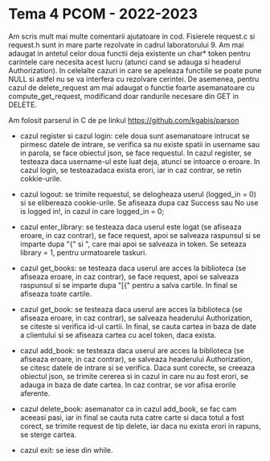 # Tema 4 PCOM - 2022-2023


Am scris mult mai multe comentarii ajutatoare in cod. Fisierele request.c si request.h sunt
in mare parte rezolvate in cadrul laboratorului 9. Am mai adaugat in antetul celor doua functii
deja existente un char* token pentru carintele care necesita acest lucru (atunci cand se adauga
si headerul Authorization). In celelalte cazuri in care se apeleaza functiile se poate pune NULL 
si astfel nu se va interfera cu rezolvare cerintei. De asemenea, pentru cazul de delete_request
am mai adaugat o functie foarte asemanatoare cu compute_get_request, modificand doar randurile
necesare din GET in DELETE.

Am folosit parserul in C de pe linkul https://github.com/kgabis/parson

- cazul register si cazul login: cele doua sunt asemanatoare intrucat se pirmesc datele de intrare,
se verifica sa nu existe spatii in username sau in parola, se face obiectul json, se face requestul.
In cazul register, se testeaza daca username-ul este luat deja, atunci se intoarce o eroare.
In cazul login, se testeazadaca exista erori, iar in caz contrar, se retin cokkie-urile.

- cazul logout: se trimite requestul, se delogheaza userul (logged_in = 0) si se elibereaza 
cookie-urile. Se afiseaza dupa caz Success sau No use is logged in!, in cazul in care logged_in = 0;

- cazul enter_library: se testeaza daca userul este logat (se afiseaza eroare, in caz contrar), se face 
request, apoi se salveaza raspunsul si se imparte dupa "{" si ", care mai apoi se salveaza in token. 
Se seteaza library = 1, pentru urmatoarele taskuri.

- cazul get_books: se testeaza daca userul are acces la biblioteca (se afiseaza eroare, in caz 
contrar), se face request, apoi se salveaza raspunsul si se imparte dupa "[{" pentru a salva cartile.
In final se afiseaza toate cartile.

- cazul get_book: se testeaza daca userul are acces la biblioteca (se afiseaza eroare, in caz contrar),
se salveaza headerului Authorization, se citeste si verifica id-ul cartii. In final, se cauta cartea
in baza de date a clientului si se afiseaza cartea cu acel token, daca exista. 

- cazul add_book: se testeaza daca userul are acces la biblioteca (se afiseaza eroare, in caz contrar),
se salveaza headerului Authorization, se citesc datele de intrare si se verifica. Daca sunt corecte,
se creeaza obiectul json, se trimite cererea si in cazul in care nu au fost erori, se adauga in baza
de date cartea. In caz contrar, se vor afisa erorile aferente. 

- cazul delete_book: asemanator ca in cazul add_book, se fac cam aceeasi pasi, iar in final se cauta ruta 
catre carte si daca totul a fost corect, se trimite request de tip delete, iar daca nu exista erori in 
rapuns, se sterge cartea. 

- cazul exit: se iese din while.